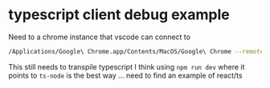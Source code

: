 # typescript client debug example

Need to a chrome instance that vscode can connect to
```bash
/Applications/Google\ Chrome.app/Contents/MacOS/Google\ Chrome --remote-debugging-port=9222 --no-first-run --no-default-browser-check --user-data-dir=$(mktemp -d -t 'chrome-remote_data_dir')
```

This still needs to transpile typescript
I think using `npm run dev` where it points to `ts-node` is the best way ... need to find an example of react/ts


